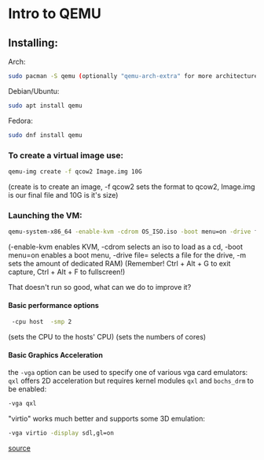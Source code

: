 # Intro to QEMU

## Installing:
Arch: 
```bash
sudo pacman -S qemu (optionally "qemu-arch-extra" for more architectures)
```
Debian/Ubuntu: 
```bash
sudo apt install qemu
```
Fedora: 
```bash
sudo dnf install qemu
```

### To create a virtual image use:
```bash
qemu-img create -f qcow2 Image.img 10G
```

(create is to create an image, -f qcow2 sets the format to qcow2, Image.img is our final file and 10G is it's size)

### Launching the VM:
```bash
qemu-system-x86_64 -enable-kvm -cdrom OS_ISO.iso -boot menu=on -drive file=Image.img -m 2G
```

(-enable-kvm enables KVM, -cdrom selects an iso to load as a cd, -boot menu=on enables a boot menu, -drive file= selects a file for the drive, -m sets the amount of dedicated RAM)
(Remember! Ctrl + Alt + G to exit capture, Ctrl + Alt + F to fullscreen!)

That doesn't run so good, what can we do to improve it?

#### Basic performance options
```bash
 -cpu host  -smp 2 
```
(sets the CPU to the hosts' CPU)
(sets the numbers of cores)
#### Basic Graphics Acceleration

the `-vga` option can be used to specify one of various vga card emulators:
`qxl` offers 2D acceleration but requires kernel modules `qxl` and `bochs_drm` to be enabled:
```bash
-vga qxl
```

"virtio" works much better and supports some 3D emulation:
```bash
-vga virtio -display sdl,gl=on
```

[source](https://denshi.org)
